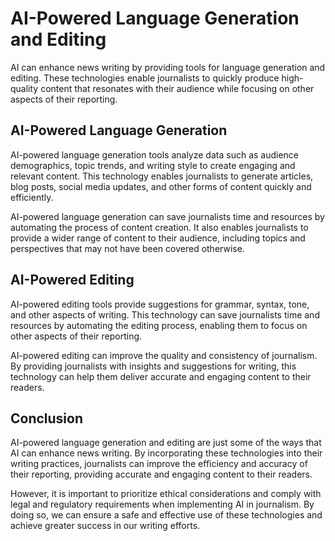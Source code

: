 AI-Powered Language Generation and Editing
=====================================================================================

AI can enhance news writing by providing tools for language generation and editing. These technologies enable journalists to quickly produce high-quality content that resonates with their audience while focusing on other aspects of their reporting.

AI-Powered Language Generation
------------------------------

AI-powered language generation tools analyze data such as audience demographics, topic trends, and writing style to create engaging and relevant content. This technology enables journalists to generate articles, blog posts, social media updates, and other forms of content quickly and efficiently.

AI-powered language generation can save journalists time and resources by automating the process of content creation. It also enables journalists to provide a wider range of content to their audience, including topics and perspectives that may not have been covered otherwise.

AI-Powered Editing
------------------

AI-powered editing tools provide suggestions for grammar, syntax, tone, and other aspects of writing. This technology can save journalists time and resources by automating the editing process, enabling them to focus on other aspects of their reporting.

AI-powered editing can improve the quality and consistency of journalism. By providing journalists with insights and suggestions for writing, this technology can help them deliver accurate and engaging content to their readers.

Conclusion
----------

AI-powered language generation and editing are just some of the ways that AI can enhance news writing. By incorporating these technologies into their writing practices, journalists can improve the efficiency and accuracy of their reporting, providing accurate and engaging content to their readers.

However, it is important to prioritize ethical considerations and comply with legal and regulatory requirements when implementing AI in journalism. By doing so, we can ensure a safe and effective use of these technologies and achieve greater success in our writing efforts.


